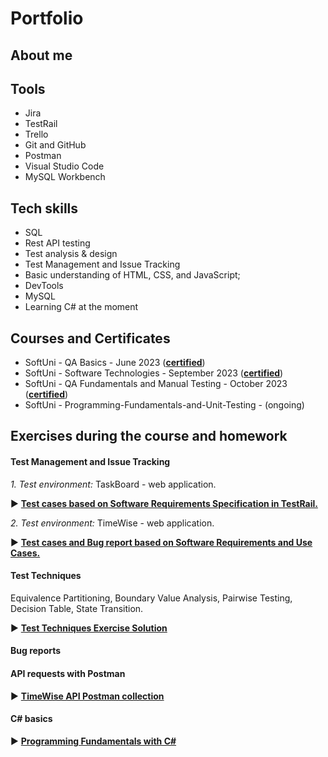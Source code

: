 # Portfolio

## About me

## Tools 
* Jira
* TestRail
* Trello
* Git and GitHub
* Postman
* Visual Studio Code
* MySQL Workbench


## Tech skills
* SQL
* Rest API testing
* Test analysis & design
* Test Management and Issue Tracking
* Basic understanding of HTML, CSS, and JavaScript;
* DevTools
* MySQL
* Learning C# at the moment

## Courses and Certificates
* SoftUni - QA Basics - June 2023 (<a href="https://softuni.bg/certificates/details/177434/2d1ee2e3" target="_blank"><b>certified</b></a>)
* SoftUni - Software Technologies - September 2023 (<a href="https://softuni.bg/certificates/details/200719/4a779839"><b>certified</b></a>)
* SoftUni - QA Fundamentals and Manual Testing - October 2023 (<a href="https://softuni.bg/certificates/details/191773/79caa0c1" target="_blank"><b>certified</b></a>)
* SoftUni - Programming-Fundamentals-and-Unit-Testing - (ongoing)
  

## Exercises during the course and homework 

#### Test Management and Issue Tracking
*1. Test environment:* TaskBoard - web application.

:arrow_forward: <a href="https://docs.google.com/spreadsheets/d/1CVZMttH8TyY19V9aop1ktrSvcpVCSERQ7jLr3dM9_80/edit?usp=sharing" target="_blank"><b>Test cases based on Software Requirements Specification in TestRail.</b></a>

*2. Test environment:* TimeWise - web application.

:arrow_forward: <a href="https://docs.google.com/spreadsheets/d/1NIFySyAS5jBQoeWDkj3XdwInfrzzsBmLjPYBg6lWvTQ/edit?usp=sharing" target="_blank"><b>Test cases and Bug report based on Software Requirements and Use Cases.</b></a>

#### Test Techniques 
Equivalence Partitioning, Boundary Value Analysis, Pairwise Testing, Decision Table, State Transition.

:arrow_forward: <a href="https://docs.google.com/spreadsheets/d/1x4Faka2gSz_M0Zv1cYrAsXh09vbgxd6S4LzmO-AvWxc/edit?usp=sharing" target="_blank"><b>Test Techniques Exercise Solution</b></a>

#### Bug reports

#### API requests with Postman
:arrow_forward: <a href="TimeWise API.postman_collection.json" target="_blank"><b>TimeWise API Postman collection</b></a>

#### C# basics
:arrow_forward: <a href="https://github.com/assyav/SoftUni-Course-Programming-Fundamentals-with-CSharp-and-Unit-Testing" target="_blank"><b>Programming Fundamentals with C#</b></a>

